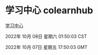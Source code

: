 # 学习中心 colearnhub
[学习中心](http://27.19.33.125:56308/colearnhub/)

2022年 10月 08日 星期六 01:50:03 CST

2022年 10月 07日 星期五 17:50:03 GMT
